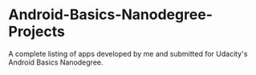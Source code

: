 # Android-Basics-Nanodegree-Projects
A complete listing of apps developed by me and submitted for Udacity's Android Basics Nanodegree.
